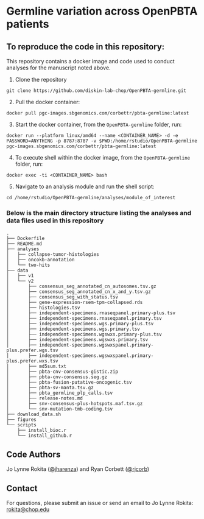 # Germline variation across OpenPBTA patients

## To reproduce the code in this repository:
This repository contains a docker image and code used to conduct analyses for the manuscript noted above.

1. Clone the repository
```
git clone https://github.com/diskin-lab-chop/OpenPBTA-germline.git
```

2. Pull the docker container:
```
docker pull pgc-images.sbgenomics.com/corbettr/pbta-germline:latest
```

3. Start the docker container, from the `OpenPBTA-germline` folder, run:
```
docker run --platform linux/amd64 --name <CONTAINER_NAME> -d -e PASSWORD=ANYTHING -p 8787:8787 -v $PWD:/home/rstudio/OpenPBTA-germline pgc-images.sbgenomics.com/corbettr/pbta-germline:latest
```

4. To execute shell within the docker image, from the `OpenPBTA-germline` folder, run:
```
docker exec -ti <CONTAINER_NAME> bash
```

5. Navigate to an analysis module and run the shell script:
```
cd /home/rstudio/OpenPBTA-germline/analyses/module_of_interest
```


### Below is the main directory structure listing the analyses and data files used in this repository

```
.
├── Dockerfile
├── README.md
├── analyses
│   ├── collapse-tumor-histologies
│   ├── oncokb-annotation
│   └── two-hits
├── data
│   ├── v1
│   └── v2
│       ├── consensus_seg_annotated_cn_autosomes.tsv.gz
│       ├── consensus_seg_annotated_cn_x_and_y.tsv.gz
│       ├── consensus_seg_with_status.tsv
│       ├── gene-expression-rsem-tpm-collapsed.rds
│       ├── histologies.tsv
│       ├── independent-specimens.rnaseqpanel.primary-plus.tsv
│       ├── independent-specimens.rnaseqpanel.primary.tsv
│       ├── independent-specimens.wgs.primary-plus.tsv
│       ├── independent-specimens.wgs.primary.tsv
│       ├── independent-specimens.wgswxs.primary-plus.tsv
│       ├── independent-specimens.wgswxs.primary.tsv
│       ├── independent-specimens.wgswxspanel.primary-plus.prefer.wgs.tsv
│       ├── independent-specimens.wgswxspanel.primary-plus.prefer.wxs.tsv
│       ├── md5sum.txt
│       ├── pbta-cnv-consensus-gistic.zip
│       ├── pbta-cnv-consensus.seg.gz
│       ├── pbta-fusion-putative-oncogenic.tsv
│       ├── pbta-sv-manta.tsv.gz
│       ├── pbta_germline_plp_calls.tsv
│       ├── release-notes.md
│       ├── snv-consensus-plus-hotspots.maf.tsv.gz
│       └── snv-mutation-tmb-coding.tsv
├── download_data.sh
├── figures
└── scripts
    ├── install_bioc.r
    └── install_github.r
```

## Code Authors

Jo Lynne Rokita ([@jharenza](https://github.com/jharenza)) and Ryan Corbett ([@rjcorb](https://github.com/rjcorb))

## Contact

For questions, please submit an issue or send an email to Jo Lynne Rokita: rokita@chop.edu

